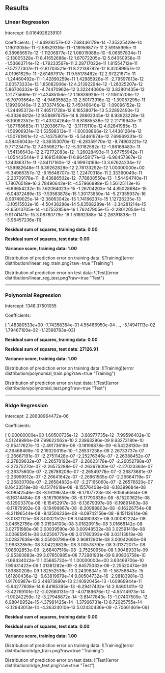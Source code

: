 ## Results

### Linear Regression

Intercept: 
 0.0164928239101
 
Coefficients: 
 [ -1.64928257e-02  -7.68446179e-14  -7.35325429e-14   1.19013055e-11
  -2.58529316e-11  -1.18959877e-11   2.59155995e-11   6.38966657e-12
  -1.11206877e-12   1.08015088e-10  -6.06557834e-11  -2.13005328e-11
   8.41652686e-12   1.67072205e-12   5.64050958e-11  -1.53663714e-12
  -1.79233567e-11   3.28717022e-11   1.81554712e-11  -7.57277307e-11
  -2.81703521e-11   8.22138782e-12   8.32089957e-12   4.01961629e-11
  -2.61467917e-11   9.55178482e-12   2.97221671e-11  -1.24460492e-11
  -1.42890259e-11   1.42885926e-11  -2.79597813e-12   3.60573333e-13
   1.85082906e-12   4.21392294e-12  -1.28025207e-12   5.86706332e-12
  -4.74470962e-12   3.32244060e-12   3.82801435e-12   1.21775669e-12
  -1.42485156e-12   1.16836926e-11  -2.10615206e-12  -6.70793564e-12
  -4.94635582e-13   2.50173916e-12  -1.39057295e-11   1.19936040e-11
   2.37337450e-12   7.45046646e-12  -1.09096152e-12  -1.24495372e-11
   7.46511728e-12   6.16538071e-13   5.22892493e-13  -6.33364812e-12
   9.58897675e-14   8.28602345e-12   8.93923228e-13  -8.10092352e-12
  -1.43324264e-11   6.81885538e-12   2.21719943e-11  -1.87768683e-11
   1.12038677e-12  -3.11119110e-12   4.02841985e-13  -1.56906931e-12
   1.53588313e-11  -1.60008866e-12   1.44381284e-12  -1.50761901e-12
  -4.74375801e-12  -5.54461674e-12   7.69969331e-12   4.58456043e-12
  -3.36353070e-12  -6.28359170e-12  -8.74903221e-12   9.77123471e-12
   7.43598271e-12  -5.30182582e-12  -1.86168483e-11  -1.54136643e-12
   2.72772083e-12  -1.26028493e-11   3.67755942e-11  -1.05443544e-11
   2.16915480e-11   6.96458177e-13  -6.96457367e-13   1.34386371e-11
  -2.84117160e-12  -4.99974166e-13   3.67624234e-12  -1.59982648e-11
   6.39262828e-12   2.76133292e-12   1.00000000e+00  -5.34966357e-12
  -9.15648707e-12   1.22470318e-11   2.33360049e-11  -2.20709178e-11
  -8.43886502e-12  -7.78808550e-13  -1.54494740e-11   1.78676518e-16
   3.78490642e-14  -4.57966998e-15   1.56125113e-16  -6.66654232e-15
   7.62064023e-15  -1.26704203e-14   4.85028684e-15  -6.04872489e-13
  -7.53563878e-15   1.30173650e-14  -5.27355937e-16   8.99749025e-14
  -2.38063042e-13   1.74166237e-15   1.12726235e-13  -3.10515502e-16
  -4.50438298e-14   5.63568289e-14  -3.34281214e-15  -2.65013705e-14
  -1.07552856e-16   1.76247905e-15  -2.28012054e-14   9.91741411e-15
   3.08780779e-16   1.51892388e-14   2.26391838e-11  -3.96457236e-11]

**Residual sum of squares, training data: 0.00**

**Residual sum of squares, test data: 0.00**

**Variance score, training data: 1.00**


Distribution of prediction error on training data:
![Training](error distribution/linear_reg_train.png?raw=true "Training")

Distribution of prediction error on test data:
![Test](error distribution/linear_reg_test.png?raw=true "Test")

---

### Polynomial Regression

Intercept: 
 1348.37501055
 
Coefficients: 

  [  1.48380533e+00  -7.74358354e-01   4.55466950e-04 ...,  -5.14941113e-02
   1.79467100e-02  -1.12598783e-03]
   
**Residual sum of squares, training data: 0.00**

**Residual sum of squares, test data: 27126.91**

**Variance score, training data: 1.00**

Distribution of prediction error on training data:
![Training](error distribution/polynomial_train.png?raw=true "Training")

Distribution of prediction error on test data:
![Test](error distribution/polynomial_test.png?raw=true "Test")

---

### Ridge Regression

Intercept: 
 2.28638964472e-06

Coefficients: 

 [  0.00000000e+00   1.60500735e-12  -3.68977735e-12  -7.99596402e-10
   4.51249890e-09   7.99622062e-10   2.23963286e-09   8.63273180e-10
  -2.95417627e-10  -2.49173619e-09  -3.18196878e-09  -6.54228130e-09
   4.36468469e-10   2.19320019e-10  -1.28537238e-09   2.26733737e-07
  -2.26667191e-07  -2.27511428e-07  -2.25276346e-07  -2.26388452e-07
  -2.27809632e-07  -2.26578192e-07  -2.28623178e-07  -2.26052798e-07
  -2.27375270e-07  -2.26575288e-07  -2.26367900e-07  -2.27023363e-07
  -2.26375600e-07  -2.26786208e-07  -2.26549778e-07  -2.26873681e-07
  -2.26999512e-07  -2.26641642e-07  -2.26861565e-07  -2.26664719e-07
  -2.26830708e-07  -2.26584832e-07  -2.27165060e-07  -2.26576820e-07
   8.16433519e-08  -8.15174618e-08  -8.15576408e-08  -8.18399684e-08
  -8.19042546e-08  -8.16119674e-08  -8.17107723e-08  -8.15956564e-08
  -8.16314484e-08  -8.16790659e-08  -8.17790836e-08  -8.15203625e-08
  -8.12903370e-08  -8.15452917e-08  -8.13679397e-08  -8.19891463e-08
  -8.17879992e-08  -8.19496867e-08  -8.20988803e-08  -8.16226754e-08
  -8.21196544e-08  -8.13506236e-08  -8.09742156e-08  -8.15112614e-08
  -3.01821125e-08   3.00021512e-08   3.04090382e-08   3.00082224e-08
   3.04652756e-08   3.01534103e-08   3.01820915e-08   3.01668142e-08
   3.02751988e-08   3.00839590e-08   3.00948532e-08   3.02591418e-08
   3.00685951e-08   3.02506779e-08   3.01780393e-08   3.03113818e-08
   3.02837638e-08   3.05000799e-08   2.96812901e-08   3.00042660e-08
   2.99332859e-08   3.04228826e-08   3.00578790e-08   3.01372071e-08
   7.08602853e-09  -2.68407516e-08  -2.75250950e-08   1.90489331e-09
  -2.95360883e-09   3.07850985e-08   7.72981931e-09   8.90836758e-10
  -1.69434022e-11   1.05865730e-11   1.00000000e+00   3.63469706e-10
   7.95631422e-09   1.01381282e-09  -2.94575032e-09  -2.25520474e-09
   1.83880208e-09   1.82552536e-10   3.24398341e-10  -1.58756843e-15
   1.61280436e-12  -6.63819679e-14   9.80504732e-16  -2.98183981e-13
   1.91700987e-13   2.44873890e-13   2.14092045e-13  -1.60969944e-11
  -5.64277608e-14   6.44165395e-13  -6.29417432e-14   2.64601411e-12
  -3.42769101e-12  -2.02660131e-13  -4.07189676e-12  -4.55114973e-14
  -1.90242259e-12  -3.27948872e-14  -3.81417843e-13  -1.07407509e-12
   6.98049952e-15   4.37991425e-14  -1.37996731e-13   8.72025755e-14
  -2.12943013e-14  -4.36324010e-13   5.02430436e-09  -2.70661461e-09]

**Residual sum of squares, training data: 0.00**

**Residual sum of squares, test data: 0.00**

**Variance score, training data: 1.00**

Distribution of prediction error on training data:
![Training](error distribution/ridge_train.png?raw=true "Training")

Distribution of prediction error on test data:
![Test](error distribution/ridge_test.png?raw=true "Test")

